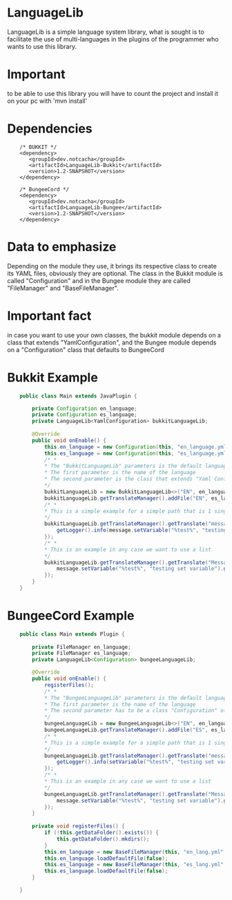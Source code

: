 # LanguageLib

LanguageLib is a simple language system library, what is sought is to facilitate the use of multi-languages ​​in the plugins of the programmer who wants to use this library.

# Important
to be able to use this library you will have to count the project and install it on your pc with 'mvn install'

# Dependencies

```pom
    /* BUKKIT */
    <dependency>
       <groupId>dev.notcacha</groupId>
       <artifactId>LanguageLib-Bukkit</artifactId>
       <version>1.2-SNAPSHOT</version>
    </dependency>

    /* BungeeCord */
    <dependency>
       <groupId>dev.notcacha</groupId>
       <artifactId>LanguageLib-Bungee</artifactId>
       <version>1.2-SNAPSHOT</version>
    </dependency>
```

# Data to emphasize
Depending on the module they use, it brings its respective class to create its YAML files, obviously they are optional.
The class in the Bukkit module is called "Configuration" and in the Bungee module they are called "FileManager" and "BaseFileManager".

# Important fact
in case you want to use your own classes, the bukkit module depends on a class that extends "YamlConfiguration",
and the Bungee module depends on a "Configuration" class that defaults to BungeeCord

# Bukkit Example

```java
    public class Main extends JavaPlugin {

        private Configuration en_language;
        private Configuration es_language;
        private LanguageLib<YamlConfiguration> bukkitLanguageLib;
        
        @Override
        public void onEnable() {
            this.en_language = new Configuration(this, "en_language.yml");
            this.es_language = new Configuration(this, "es_language.yml");
            /* *
            * The "BukkitLanguageLib" parameters is the default language
            * The first parameter is the name of the language
            * The second parameter is the class that extends "Yaml Configuration"
            */
            bukkitLanguageLib = new BukkitLanguageLib<>("EN", en_language);
            bukkitLanguageLib.getTranslateManager().addFile("EN", es_language);
            /* *
            * This is a simple example for a simple path that is 1 single string
            */
            bukkitLanguageLib.getTranslateManager().getTranslate("messages.test").ifPresent(message -> {
                getLogger().info(message.setVariable("%test%", "testing set variable").getMessage("EN"));
            });
            /* *
            * This is an example in any case we want to use a list
            */
            bukkitLanguageLib.getTranslateManager().getTranslate("Messages.apagando-list").ifPresent(message -> {
                message.setVariable("%test%", "testing set variable").getMessages("EN").forEach(resultMessage -> getLogger().info(resultMessage));
            });
        }       
    }   
```

# BungeeCord Example

```java
    public class Main extends Plugin {
        
        private FileManager en_language;
        private FileManager es_language;
        private LanguageLib<Configuration> bungeeLanguageLib;

        @Override
        public void onEnable() {
            registerFiles();
            /* *
            * The "BungeeLanguageLib" parameters is the default language
            * The first parameter is the name of the language
            * The second parameter has to be a class "Configuration" of BungeeCord
            */
            bungeeLanguageLib = new BungeeLanguageLib<>("EN", en_language.getFile());
            bungeeLanguageLib.getTranslateManager().addFile("ES", es_language.getFile());
            /* *
            * This is a simple example for a simple path that is 1 single string
            */
            bungeeLanguageLib.getTranslateManager().getTranslate("messages.test").ifPresent(message -> {
                getLogger().info(setVariable("%test%", "testing set variable").getMessage("EN"));
            });
            /* *
            * This is an example in any case we want to use a list
            */
            bungeeLanguageLib.getTranslateManager().getTranslate("Messages.apagando-list").ifPresent(message -> {
                message.setVariable("%test%", "testing set variable").getMessages("ES").forEach(resultMessage -> getLogger().info(resultMessage));
            });
        }
    
        private void registerFiles() {
            if (!this.getDataFolder().exists()) {
                this.getDataFolder().mkdirs();
            }
            this.en_language = new BaseFileManager(this, "en_lang.yml", "en_lang.yml");
            this.en_language.loadDefaultFile(false);
            this.es_language = new BaseFileManager(this, "es_lang.yml", "es_lang.yml");
            this.es_language.loadDefaultFile(false);
        }   

    }
```